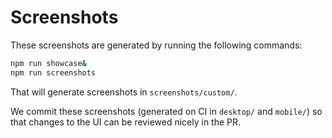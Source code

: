 # Screenshots

These screenshots are generated by running the following commands:

``` bash
npm run showcase&
npm run screenshots
```

That will generate screenshots in `screenshots/custom/`.

We commit these screenshots (generated on CI in `desktop/` and `mobile/`) so that changes
to the UI can be reviewed nicely in the PR.
